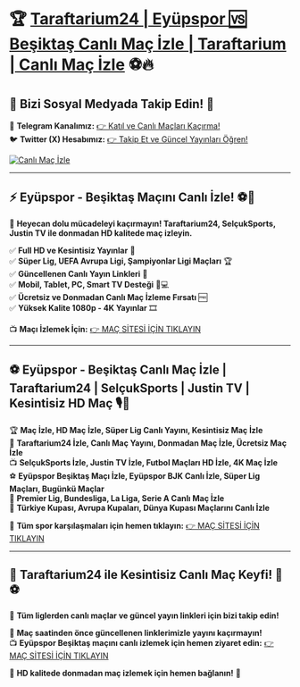 # 🏆 **[Taraftarium24 | Eyüpspor 🆚 Beşiktaş Canlı Maç İzle | Taraftarium | Canlı Maç İzle](http://www.taraftar.site)** ⚽🔥

## 📲 **Bizi Sosyal Medyada Takip Edin!** 🔗
📢 **Telegram Kanalımız:** [👉 Katıl ve Canlı Maçları Kaçırma!](https://t.me/+QasNt6PQaqczZDVi)  
🐦 **Twitter (X) Hesabımız:** [👉 Takip Et ve Güncel Yayınları Öğren!](https://x.com/T24RESMI)  

[![Canlı Maç İzle](https://i.ibb.co/CKs5QHyP/750x200-taraftarium.jpg)](http://www.taraftar.site)  

---

## ⚡ **Eyüpspor - Beşiktaş Maçını Canlı İzle!** ⚽🏅

📌 **Heyecan dolu mücadeleyi kaçırmayın! Taraftarium24, SelçukSports, Justin TV ile donmadan HD kalitede maç izleyin.**

✅ **Full HD ve Kesintisiz Yayınlar** 🎥  
✅ **Süper Lig, UEFA Avrupa Ligi, Şampiyonlar Ligi Maçları** 🏆  
✅ **Güncellenen Canlı Yayın Linkleri** 🔗  
✅ **Mobil, Tablet, PC, Smart TV Desteği** 📱💻  
✅ **Ücretsiz ve Donmadan Canlı Maç İzleme Fırsatı** 🆓  
✅ **Yüksek Kalite 1080p - 4K Yayınlar** 🎞️  

📺 **Maçı İzlemek İçin:** [👉 MAÇ SİTESİ İÇİN TIKLAYIN](http://www.taraftar.site)

---

## ⚽ **Eyüpspor - Beşiktaş Canlı Maç İzle | Taraftarium24 | SelçukSports | Justin TV | Kesintisiz HD Maç** 🎙️📡

🏆 **Maç İzle, HD Maç İzle, Süper Lig Canlı Yayını, Kesintisiz Maç İzle**  
📡 **Taraftarium24 İzle, Canlı Maç Yayını, Donmadan Maç İzle, Ücretsiz Maç İzle**  
📺 **SelçukSports İzle, Justin TV İzle, Futbol Maçları HD İzle, 4K Maç İzle**  
⚽ **Eyüpspor Beşiktaş Maçı İzle, Eyüpspor BJK Canlı İzle, Süper Lig Maçları, Bugünkü Maçlar**  
🏅 **Premier Lig, Bundesliga, La Liga, Serie A Canlı Maç İzle**  
📌 **Türkiye Kupası, Avrupa Kupaları, Dünya Kupası Maçlarını Canlı İzle**  

📌 **Tüm spor karşılaşmaları için hemen tıklayın:** [👉 MAÇ SİTESİ İÇİN TIKLAYIN](http://www.taraftar.site)

---

## 🚀 **Taraftarium24 ile Kesintisiz Canlı Maç Keyfi!** 🔗⚽

🏅 **Tüm liglerden canlı maçlar ve güncel yayın linkleri için bizi takip edin!**

📢 **Maç saatinden önce güncellenen linklerimizle yayını kaçırmayın!**  
📺 **Eyüpspor Beşiktaş maçını canlı izlemek için hemen ziyaret edin:** [👉 MAÇ SİTESİ İÇİN TIKLAYIN](http://www.taraftar.site)  

🌟 **HD kalitede donmadan maç izlemek için hemen bağlanın!** 🎉
